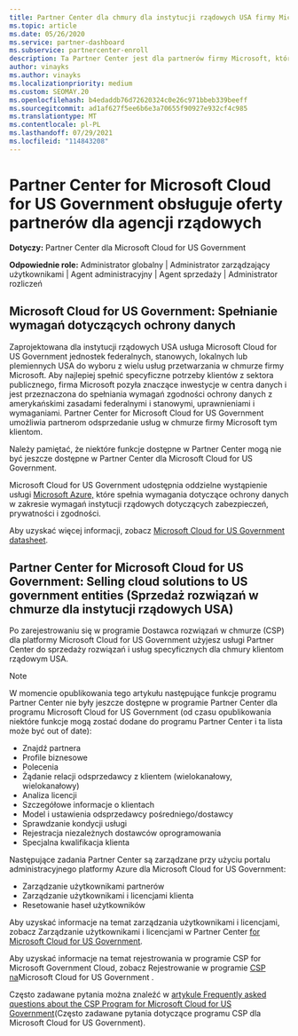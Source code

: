 ```yaml
---
title: Partner Center dla chmury dla instytucji rządowych USA firmy Microsoft
ms.topic: article
ms.date: 05/26/2020
ms.service: partner-dashboard
ms.subservice: partnercenter-enroll
description: Ta Partner Center jest dla partnerów firmy Microsoft, którzy oferują rozwiązania firmy Microsoft w chmurze klientom pracującym z agencjami rządowymi w Stany Zjednoczone.
author: vinayks
ms.author: vinayks
ms.localizationpriority: medium
ms.custom: SEOMAY.20
ms.openlocfilehash: b4edaddb76d72620324c0e26c971bbeb339beeff
ms.sourcegitcommit: ad1af627f5ee6b6e3a70655f90927e932cf4c985
ms.translationtype: MT
ms.contentlocale: pl-PL
ms.lasthandoff: 07/29/2021
ms.locfileid: "114843208"
---
```

# <a name="partner-center-for-microsoft-cloud-for-us-government-supports-partner-offers-to-government-agencies"></a>Partner Center for Microsoft Cloud for US Government obsługuje oferty partnerów dla agencji rządowych

**Dotyczy:** Partner Center dla Microsoft Cloud for US Government

**Odpowiednie role:** Administrator globalny | Administrator zarządzający użytkownikami | Agent administracyjny | Agent sprzedaży | Administrator rozliczeń

## <a name="microsoft-cloud-for-us-government-meeting-data-protection-requirements"></a>Microsoft Cloud for US Government: Spełnianie wymagań dotyczących ochrony danych

Zaprojektowana dla instytucji rządowych USA usługa Microsoft Cloud for US Government jednostek federalnych, stanowych, lokalnych lub plemiennych USA do wyboru z wielu usług przetwarzania w chmurze firmy Microsoft. Aby najlepiej spełnić specyficzne potrzeby klientów z sektora publicznego, firma Microsoft pozyła znaczące inwestycje w centra danych i jest przeznaczona do spełniania wymagań zgodności ochrony danych z amerykańskimi zasadami federalnymi i stanowymi, uprawnieniami i wymaganiami. Partner Center for Microsoft Cloud for US Government umożliwia partnerom odsprzedanie usług w chmurze firmy Microsoft tym klientom.

Należy pamiętać, że niektóre funkcje dostępne w Partner Center mogą nie być jeszcze dostępne w Partner Center dla Microsoft Cloud for US Government.

Microsoft Cloud for US Government udostępnia oddzielne wystąpienie usługi [Microsoft Azure,](https://azure.microsoft.com/overview/clouds/government/) które spełnia wymagania dotyczące ochrony danych w zakresie wymagań instytucji rządowych dotyczących zabezpieczeń, prywatności i zgodności. 

Aby uzyskać więcej informacji, zobacz [Microsoft Cloud for US Government datasheet](https://download.microsoft.com/download/C/9/C/C9CA3002-DFC4-4ADA-841F-DF42AEC042FB/Microsoft_Azure_Government_Datasheet_EN_US.PDF).

## <a name="partner-center-for-microsoft-cloud-for-us-government-selling-cloud-solutions-to-us-government-entities"></a>Partner Center for Microsoft Cloud for US Government: Selling cloud solutions to US government entities (Sprzedaż rozwiązań w chmurze dla instytucji rządowych USA)

Po zarejestrowaniu się w programie Dostawca rozwiązań w chmurze (CSP) dla platformy Microsoft Cloud for US Government użyjesz usługi Partner Center do sprzedaży rozwiązań i usług specyficznych dla chmury klientom rządowym USA. 

> [!NOTE]  
> W momencie opublikowania tego artykułu następujące funkcje programu Partner Center nie były jeszcze dostępne w programie Partner Center dla programu Microsoft Cloud for US Government (od czasu opublikowania niektóre funkcje mogą zostać dodane do programu Partner Center i ta lista może być out of date):

- Znajdź partnera
- Profile biznesowe
- Polecenia
- Żądanie relacji odsprzedawcy z klientem (wielokanałowy, wielokanałowy)
- Analiza licencji
- Szczegółowe informacje o klientach
- Model i ustawienia odsprzedawcy pośredniego/dostawcy
- Sprawdzanie kondycji usługi
- Rejestracja niezależnych dostawców oprogramowania
- Specjalna kwalifikacja klienta

Następujące zadania Partner Center są zarządzane przy użyciu portalu administracyjnego platformy Azure dla Microsoft Cloud for US Government: 

- Zarządzanie użytkownikami partnerów
- Zarządzanie użytkownikami i licencjami klienta
- Resetowanie haseł użytkowników

Aby uzyskać informacje na temat zarządzania użytkownikami i licencjami, zobacz Zarządzanie użytkownikami i licencjami w Partner Center [for Microsoft Cloud for US Government](user-management-in-partner-center-for-microsoft-us-govt-cloud.md).

Aby uzyskać informacje na temat rejestrowania w programie CSP for Microsoft Government Cloud, zobacz Rejestrowanie w programie [CSP na](enroll-in-csp-for-microsoft-us-govt-cloud.md)Microsoft Cloud for US Government .

Często zadawane pytania można znaleźć w [artykule Frequently asked questions about the CSP Program for Microsoft Cloud for US Government](faq-for-us-govt-cloud.yml)(Często zadawane pytania dotyczące programu CSP dla Microsoft Cloud for US Government).

